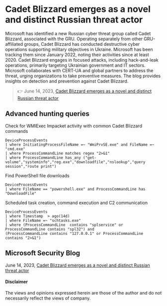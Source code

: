 # Cadet Blizzard emerges as a novel and distinct Russian threat actor

Microsoft has identified a new Russian cyber threat group called Cadet Blizzard, associated with the GRU. Operating separately from other GRU-affiliated groups, Cadet Blizzard has conducted destructive cyber operations supporting military objectives in Ukraine. Microsoft has been tracking them since January 2022, noting their activities since at least 2020. Cadet Blizzard engages in focused attacks, including hack-and-leak operations, primarily targeting Ukrainian government and IT sectors. Microsoft collaborates with CERT-UA and global partners to address the threat, urging organizations to take preventive measures. The blog provides insights on detection and prevention against Cadet Blizzard.
> 👉 June 14, 2023, [Cadet Blizzard emerges as a novel and distinct Russian threat actor](https://www.microsoft.com/en-us/security/blog/2023/06/14/cadet-blizzard-emerges-as-a-novel-and-distinct-russian-threat-actor/)

## Advanced hunting queries
Check for WMIExec Impacket activity with common Cadet Blizzard commands
```kusto
DeviceProcessEvents
| where InitiatingProcessFileName =~ "WmiPrvSE.exe" and FileName =~ "cmd.exe"
| where ProcessCommandLine matches regex "2>&1"
| where ProcessCommandLine has_any ("get-volume","systeminfo","reg.exe","downloadfile","nslookup","query session","route print")
```

Find PowerShell file downloads
```kusto
DeviceProcessEvents
| where FileName == "powershell.exe" and ProcessCommandLine has "DownloadFile"
```

Scheduled task creation, command execution and C2 communication
```kusto
DeviceProcessEvents 
| where Timestamp  > ago(14d) 
| where FileName =~ "schtasks.exe"  
| where (ProcessCommandLine  contains "splservice" or ProcessCommandLine contains "spl32") and 
(ProcessCommandLine contains "127.0.0.1" or ProcessCommandLine contains "2>&1")
```

## Microsoft Security Blog
June 14, 2023, [Cadet Blizzard emerges as a novel and distinct Russian threat actor](https://www.microsoft.com/en-us/security/blog/2023/06/14/cadet-blizzard-emerges-as-a-novel-and-distinct-russian-threat-actor/)

#### Disclaimer
The views and opinions expressed herein are those of the author and do not necessarily reflect the views of company.
